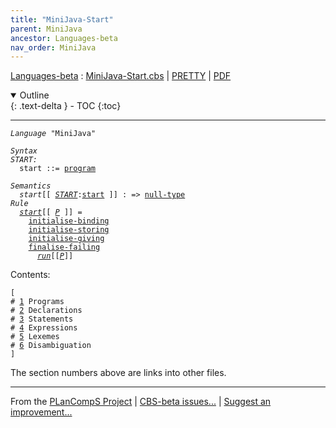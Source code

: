 ```yaml
---
title: "MiniJava-Start"
parent: MiniJava
ancestor: Languages-beta
nav_order: MiniJava
---
```


[Languages-beta] : [MiniJava-Start.cbs] \| [PRETTY] \| [PDF]

<details open markdown="block">
  <summary>
    Outline
  </summary>
  {: .text-delta }
- TOC
{:toc}
</details>

----
<div class="highlighter-rouge"><pre class="highlight"><code><i class="keyword">Language</i> <span id="Language_MiniJava">"MiniJava"</span></code></pre></div>
<div class="highlighter-rouge"><pre class="highlight"><code><i class="keyword">Syntax</i>
<i class="keyword"></i><i class="var"><i class="var"><span id="VariableStem_START">START</span></i>:</i>
  <span class="syn-name"><span id="SyntaxName_start">start</span></span> ::= <span class="syn-name"><a href="../MiniJava-Dynamics/index.html#SyntaxName_program">program</a></span></code></pre></div>

<div class="highlighter-rouge"><pre class="highlight"><code><i class="keyword">Semantics</i>
  <i class="sem-name"><span id="SemanticsName_start">start</span></i>[[ <span id="Variable25_START"><i class="var"><a href="#VariableStem_START">START</a></i></span>:<span class="syn-name"><a href="#SyntaxName_start">start</a></span> ]] : => <span class="name"><a href="../../../../../Funcons-beta/Values/Primitive/Null/index.html#Name_null-type">null-type</a></span>
<i class="keyword">Rule</i>
  <i class="sem-name"><a href="#SemanticsName_start">start</a></i>[[ <span id="Variable39_P"><i class="var"><a href="../MiniJava-Dynamics/index.html#VariableStem_P">P</a></i></span> ]] =
    <span class="name"><a href="../../../../../Funcons-beta/Computations/Normal/Binding/index.html#Name_initialise-binding">initialise-binding</a></span>
    <span class="name"><a href="../../../../../Funcons-beta/Computations/Normal/Storing/index.html#Name_initialise-storing">initialise-storing</a></span>
    <span class="name"><a href="../../../../../Funcons-beta/Computations/Normal/Giving/index.html#Name_initialise-giving">initialise-giving</a></span>
    <span class="name"><a href="../../../../../Funcons-beta/Computations/Abnormal/Failing/index.html#Name_finalise-failing">finalise-failing</a></span>
      <i class="sem-name"><a href="../MiniJava-Dynamics/index.html#SemanticsName_run">run</a></i>[[<a href="#Variable39_P"><i class="var">P</i></a>]]</code></pre></div>

Contents:
<div class="highlighter-rouge"><pre class="highlight"><code>[
# <a href="../MiniJava-Dynamics/index.html#SectionNumber_1">1</a> Programs
# <a href="../MiniJava-Dynamics/index.html#SectionNumber_2">2</a> Declarations
# <a href="../MiniJava-Dynamics/index.html#SectionNumber_3">3</a> Statements
# <a href="../MiniJava-Dynamics/index.html#SectionNumber_4">4</a> Expressions
# <a href="../MiniJava-Dynamics/index.html#SectionNumber_5">5</a> Lexemes
# <a href="../MiniJava-Syntax/index.html#SectionNumber_6">6</a> Disambiguation
]</code></pre></div>


The section numbers above are links into other files.



[Funcons-beta]: /CBS-beta/docs/Funcons-beta
  "FUNCONS-BETA"
[Unstable-Funcons-beta]: /CBS-beta/docs/Unstable-Funcons-beta
  "UNSTABLE-FUNCONS-BETA"
[Languages-beta]: /CBS-beta/docs/Languages-beta
  "LANGUAGES-BETA"
[Unstable-Languages-beta]: /CBS-beta/docs/Unstable-Languages-beta
  "UNSTABLE-LANGUAGES-BETA"
[CBS-beta]: /CBS-beta
  "CBS-BETA"
[MiniJava-Start.cbs]: https://github.com/plancomps/CBS-beta/blob/math/Languages-beta/MiniJava/MiniJava-cbs/MiniJava/MiniJava-Start/MiniJava-Start.cbs
  "CBS SOURCE FILE ON GITHUB"
[PLAIN]: /CBS-beta/docs/Languages-beta/MiniJava/MiniJava-cbs/MiniJava/MiniJava-Start
  "CBS SOURCE WEB PAGE"
[PRETTY]: /CBS-beta/math/Languages-beta/MiniJava/MiniJava-cbs/MiniJava/MiniJava-Start
  "CBS-KATEX WEB PAGE"
[PDF]: https://github.com/plancomps/CBS-beta/blob/math/Languages-beta/MiniJava/MiniJava-cbs/MiniJava/MiniJava-Start/MiniJava-Start.pdf
  "CBS-LATEX PDF FILE"
[PLanCompS Project]: https://plancomps.github.io
  "PROGRAMMING LANGUAGE COMPONENTS AND SPECIFICATIONS PROJECT HOME PAGE"

____

From the [PLanCompS Project] | [CBS-beta issues...] | [Suggest an improvement...]

[CBS-beta issues...]: https://github.com/plancomps/CBS-beta/issues
   "CBS-BETA ISSUE REPORTS ON GITHUB"
 [Suggest an improvement...]: mailto:plancomps@gmail.com?Subject=CBS-beta%20-%20comment&Body=Re%3A%20CBS-beta%20specification%20at%20MiniJava/MiniJava-Start/MiniJava-Start.cbs%0A%0AComment/Query/Issue/Suggestion%3A%0A%0A%0ASignature%3A%0A
   "GENERATE AN EMAIL TEMPLATE"
